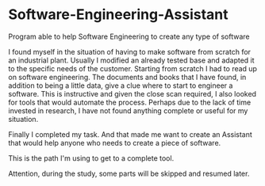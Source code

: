 # Software-Engineering-Assistant

Program able to help Software Engineering to create any type of software

I found myself in the situation of having to make software from scratch for an industrial plant. Usually I modified an already tested base and adapted it to the specific needs of the customer. Starting from scratch I had to read up on software engineering. The documents and books that I have found, in addition to being a little data, give a clue where to start to engineer a software. This is instructive and given the close scan required, I also looked for tools that would automate the process. Perhaps due to the lack of time invested in research, I have not found anything complete or useful for my situation.

Finally I completed my task. And that made me want to create an Assistant that would help anyone who needs to create a piece of software.

This is the path I'm using to get to a complete tool.

Attention, during the study, some parts will be skipped and resumed later.
